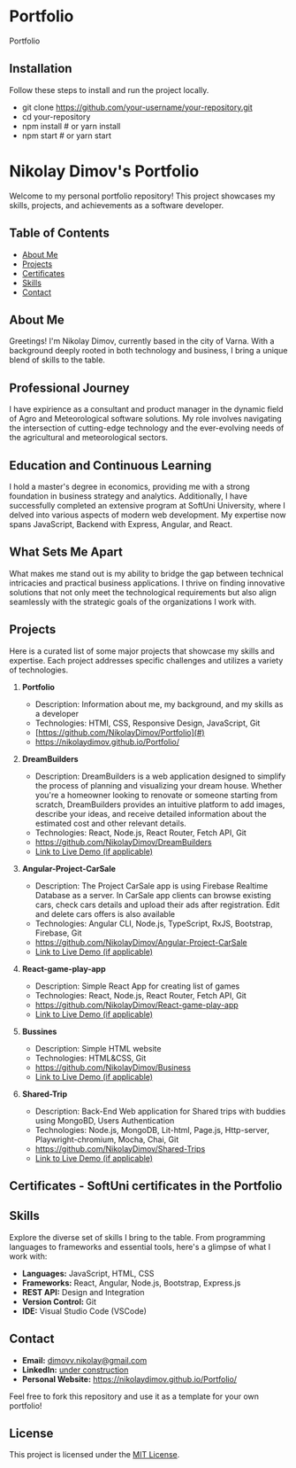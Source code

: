# Portfolio
Portfolio

## Installation
Follow these steps to install and run the project locally.
- git clone https://github.com/your-username/your-repository.git
- cd your-repository
- npm install  # or yarn install
- npm start  # or yarn start


# Nikolay Dimov's Portfolio

Welcome to my personal portfolio repository! This project showcases my skills, projects, and achievements as a software developer.

## Table of Contents

- [About Me](#about-me)
- [Projects](#projects)
- [Certificates](#certificates)
- [Skills](#skills)
- [Contact](#contact)

## About Me

Greetings! I'm Nikolay Dimov, currently based in the city of Varna. With a background deeply rooted in both technology and business, I bring a unique blend of skills to the table.

## Professional Journey

I have expirience as a consultant and product manager in the dynamic field of Agro and Meteorological software solutions. My role involves navigating the intersection of cutting-edge technology and the ever-evolving needs of the agricultural and meteorological sectors.

## Education and Continuous Learning

I hold a master's degree in economics, providing me with a strong foundation in business strategy and analytics. Additionally, I have successfully completed an extensive program at SoftUni University, where I delved into various aspects of modern web development. My expertise now spans JavaScript, Backend with Express, Angular, and React.

## What Sets Me Apart

What makes me stand out is my ability to bridge the gap between technical intricacies and practical business applications. I thrive on finding innovative solutions that not only meet the technological requirements but also align seamlessly with the strategic goals of the organizations I work with.


## Projects

Here is a curated list of some major projects that showcase my skills and expertise. Each project addresses specific challenges and utilizes a variety of technologies.

1. **Portfolio**
   - Description: Information about me, my background, and my skills as a developer
   - Technologies: HTMl, CSS, Responsive Design, JavaScript, Git
   - [https://github.com/NikolayDimov/Portfolio](#)
   - https://nikolaydimov.github.io/Portfolio/

2. **DreamBuilders**
   - Description: DreamBuilders is a web application designed to simplify the process of planning and visualizing your dream house. Whether you're a homeowner looking to renovate or someone starting from scratch, DreamBuilders provides an intuitive platform to add images, describe your ideas, and receive detailed information about the estimated cost and other relevant details.
   - Technologies: React, Node.js, React Router, Fetch API, Git
   - https://github.com/NikolayDimov/DreamBuilders
   - [Link to Live Demo (if applicable)](#)

3. **Angular-Project-CarSale**
   - Description: The Project CarSale app is using Firebase Realtime Database as a server. In CarSale app clients can browse existing cars, check cars details and upload their ads after registration. Edit and delete cars offers is also available
   - Technologies: Angular CLI, Node.js, TypeScript, RxJS, Bootstrap, Firebase, Git
   - https://github.com/NikolayDimov/Angular-Project-CarSale
   - [Link to Live Demo (if applicable)](#)

4. **React-game-play-app**
   - Description: Simple React App for creating list of games
   - Technologies: React, Node.js, React Router, Fetch API, Git
   - https://github.com/NikolayDimov/React-game-play-app
   - [Link to Live Demo (if applicable)](#)

5. **Bussines**
   - Description: Simple HTML website
   - Technologies: HTML&CSS, Git
   - https://github.com/NikolayDimov/Business
   - [Link to Live Demo (if applicable)](#)

6. **Shared-Trip**
   - Description: Back-End Web application for Shared trips with buddies using MongoBD, Users Authentication
   - Technologies: Node.js, MongoDB, Lit-html, Page.js, Http-server, Playwright-chromium, Mocha, Chai, Git
   - https://github.com/NikolayDimov/Shared-Trips
   - [Link to Live Demo (if applicable)](#)

## Certificates - SoftUni certificates in the Portfolio

## Skills

Explore the diverse set of skills I bring to the table. From programming languages to frameworks and essential tools, here's a glimpse of what I work with:

- **Languages:** JavaScript, HTML, CSS
- **Frameworks:** React, Angular, Node.js, Bootstrap, Express.js
- **REST API:** Design and Integration
- **Version Control:** Git
- **IDE:** Visual Studio Code (VSCode)

## Contact

- **Email:** dimovv.nikolay@gmail.com
- **LinkedIn:** [under construction](#)
- **Personal Website:** https://nikolaydimov.github.io/Portfolio/

Feel free to fork this repository and use it as a template for your own portfolio!

## License

This project is licensed under the [MIT License](LICENSE).
